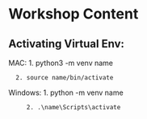 # Workshop Content

## Activating Virtual Env:

MAC:  1. python3 -m venv name

      2. source name/bin/activate
      

Windows: 1. python -m venv name

         2. .\name\Scripts\activate
